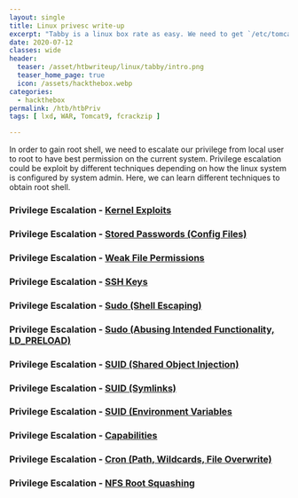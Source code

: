 ```yaml
---
layout: single
title: Linux privesc write-up
excerpt: "Tabby is a linux box rate as easy. We need to get `/etc/tomcat9/tomcat-users.xml` file to collect credential through LFI. Then, we could upload WAR file to victim to gain initial shell. To move into ash shell, we have to crack the backup zip file. To escalate into root, we could abusing lxd group membership to obtain root privilege."
date: 2020-07-12
classes: wide
header:
  teaser: /asset/htbwriteup/linux/tabby/intro.png
  teaser_home_page: true
  icon: /assets/hackthebox.webp
categories:
  - hackthebox
permalink: /htb/htbPriv
tags: [ lxd, WAR, Tomcat9, fcrackzip ]

---
```


In order to gain root shell, we need to escalate our privilege from local user to root to have best permission on the current system. Privilege escalation could be exploit by different techniques depending on how the linux system is configured by system admin. Here, we can learn different techniques to obtain root shell.

### Privilege Escalation - [Kernel Exploits](https://youtu.be/0tIhhybVX5g)

### Privilege Escalation - [Stored Passwords (Config Files)](https://youtu.be/OAs1V56UJqQ)

### Privilege Escalation - [Weak File Permissions](https://youtu.be/nCWcjjBfkmY)

### Privilege Escalation - [SSH Keys](https://youtu.be/lKfVBxSUPNg) 

### Privilege Escalation - [Sudo (Shell Escaping)](https://youtu.be/SiV6TmOaH0s)

### Privilege Escalation - [Sudo (Abusing Intended Functionality, LD_PRELOAD)](https://youtu.be/Y7WSDGdKkGU)

### Privilege Escalation - [SUID (Shared Object Injection)](https://youtu.be/aKQUVHmZraY)

### Privilege Escalation - [SUID (Symlinks)](https://youtu.be/_Wg97JNkuSQ)

### Privilege Escalation - [SUID (Environment Variables](https://youtu.be/E506yueHBmQ)

### Privilege Escalation - [Capabilities](https://youtu.be/SozM3xyXbK0)

### Privilege Escalation - [Cron (Path, Wildcards, File Overwrite)](https://youtu.be/HosZCUMiTWU)

### Privilege Escalation - [NFS Root Squashing](https://youtu.be/En-jdKdU6OU)




